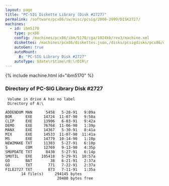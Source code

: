 ```yaml
---
layout: page
title: "PC-SIG Diskette Library (Disk #2727)"
permalink: /software/pcx86/sw/misc/pcsig/2000-2999/DISK2727/
machines:
  - id: ibm5170
    type: pcx86
    config: /machines/pcx86/ibm/5170/cga/1024kb/rev3/machine.xml
    diskettes: /machines/pcx86/diskettes.json,/disks/pcsigdisks/pcx86/diskettes.json
    autoGen: true
    autoMount:
      B: "PC-SIG Library Disk #2727"
    autoType: $date\r$time\rB:\rDIR\r
---
```


{% include machine.html id="ibm5170" %}

### Directory of PC-SIG Library Disk #2727

     Volume in drive A has no label
     Directory of A:\

    ADDENDUM MAN      5458   5-28-91   9:09a
    BOR      EXE     14724  11-07-90   9:50a
    CLIP     EXE     13906   6-03-91   9:42a
    DEMO     EXE     76768  11-06-90   1:39p
    MANX     EXE     14367   5-30-91   8:41a
    MIX      EXE     14533  11-07-90  11:41a
    MS       EXE     14779  10-14-90   1:10p
    NEW2MAKE TXT     11303   5-27-91   6:10p
    S        COM     12769   9-13-90   4:35p
    SMUPDATE TXT      8438   5-27-91   6:14p
    SMUTIL   EXE    105418   5-29-91  10:57a
    GO       BAT        38   6-21-91   2:37a
    GO       TXT       771   7-22-91   2:37a
    FILE2727 TXT       873   7-11-91   1:35a
           14 file(s)     294145 bytes
                           20480 bytes free
